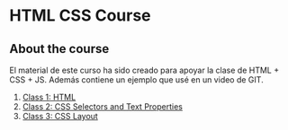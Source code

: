 # HTML CSS Course
## About the course
El material de este curso ha sido creado para apoyar la clase de HTML + CSS + JS. Además contiene un ejemplo que usé en un video de GIT.

1. [Class 1: HTML](https://github.com/juansaab/html-css-course/tree/master/class-1-html)
2. [Class 2: CSS Selectors and Text Properties](https://github.com/juansaab/html-css-course/tree/master/class-2-css-selectors)
3. [Class 3: CSS Layout](https://github.com/juansaab/html-css-course/tree/master/class-3-css-display)